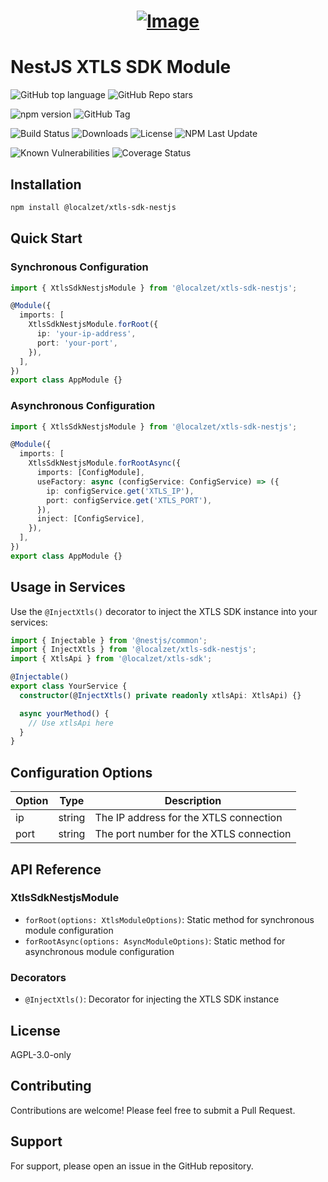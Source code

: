 <h1 align="center"><a href="#"><img src="https://static.zorin.space/assets/media/logos/ZorinProjectsSP.svg" alt="Image"></a></h1>

# NestJS XTLS SDK Module

![GitHub top language](https://img.shields.io/github/languages/top/localzet/xtls-sdk-nestjs)
![GitHub Repo stars](https://img.shields.io/github/stars/localzet/xtls-sdk-nestjs)

![npm version](https://img.shields.io/npm/v/@localzet/xtls-sdk-nestjs)
![GitHub Tag](https://img.shields.io/github/v/tag/localzet/xtls-sdk-nestjs)

![Build Status](https://img.shields.io/github/actions/workflow/status/localzet/xtls-sdk-nestjs/.github/workflows/deploy-lib.yml)
![Downloads](https://img.shields.io/npm/dt/@localzet/xtls-sdk-nestjs)
![License](https://img.shields.io/npm/l/@localzet/xtls-sdk-nestjs)
![NPM Last Update](https://img.shields.io/npm/last-update/%40localzet%2Fxtls-sdk-nestjs)

![Known Vulnerabilities](https://snyk.io/test/github/localzet/xtls-sdk-nestjs/badge.svg)
![Coverage Status](https://img.shields.io/codecov/c/github/localzet/xtls-sdk-nestjs)


## Installation

```bash
npm install @localzet/xtls-sdk-nestjs
```

## Quick Start

### Synchronous Configuration

```typescript
import { XtlsSdkNestjsModule } from '@localzet/xtls-sdk-nestjs';

@Module({
  imports: [
    XtlsSdkNestjsModule.forRoot({
      ip: 'your-ip-address',
      port: 'your-port',
    }),
  ],
})
export class AppModule {}
```

### Asynchronous Configuration

```typescript
import { XtlsSdkNestjsModule } from '@localzet/xtls-sdk-nestjs';

@Module({
  imports: [
    XtlsSdkNestjsModule.forRootAsync({
      imports: [ConfigModule],
      useFactory: async (configService: ConfigService) => ({
        ip: configService.get('XTLS_IP'),
        port: configService.get('XTLS_PORT'),
      }),
      inject: [ConfigService],
    }),
  ],
})
export class AppModule {}
```

## Usage in Services

Use the `@InjectXtls()` decorator to inject the XTLS SDK instance into your services:

```typescript
import { Injectable } from '@nestjs/common';
import { InjectXtls } from '@localzet/xtls-sdk-nestjs';
import { XtlsApi } from '@localzet/xtls-sdk';

@Injectable()
export class YourService {
  constructor(@InjectXtls() private readonly xtlsApi: XtlsApi) {}

  async yourMethod() {
    // Use xtlsApi here
  }
}
```

## Configuration Options

| Option | Type   | Description                             |
| ------ | ------ | --------------------------------------- |
| ip     | string | The IP address for the XTLS connection  |
| port   | string | The port number for the XTLS connection |

## API Reference

### XtlsSdkNestjsModule

- `forRoot(options: XtlsModuleOptions)`: Static method for synchronous module configuration
- `forRootAsync(options: AsyncModuleOptions)`: Static method for asynchronous module configuration

### Decorators

- `@InjectXtls()`: Decorator for injecting the XTLS SDK instance

## License

AGPL-3.0-only

## Contributing

Contributions are welcome! Please feel free to submit a Pull Request.

## Support

For support, please open an issue in the GitHub repository.
